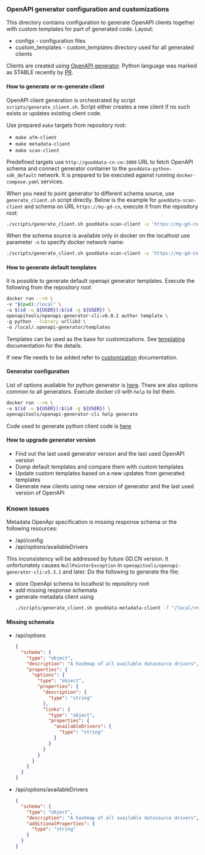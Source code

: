 ### OpenAPI generator configuration and customizations
This directory contains configuration to generate OpenAPI clients together with
custom templates for part of generated code. Layout:
- configs - configuration files
- custom_templates - custom_templates directory used for all generated clients

Clients are created using [OpenAPI generator](https://github.com/OpenAPITools/openapi-generator). Python language
was marked as STABLE recently by [PR](https://github.com/OpenAPITools/openapi-generator/pull/11270).


#### How to generate or re-generate client
OpenAPI client generation is orchestrated by script `scripts/generate_client.sh`. Script either creates a new client
if no such exists or updates existing client code.

Use prepared `make` targets from repository root:
- `make afm-client`
- `make metadata-client`
- `make scan-client`

Predefined targets use `http://gooddata-cn-ce:3000` URL to fetch OpenAPI schema and connect generator container to
the `gooddata-python-sdk_default` network. It is prepared to be executed against running `docker-compose.yaml`
services.

When you need to point generator to different schema source, use `generate_client.sh` script directly.
Below is the example for `gooddata-scan-client` and schema on URL `https://my-gd-cn`, execute it from
the repository root:
```bash
./scripts/generate_client.sh gooddata-scan-client -u 'https://my-gd-cn'
```

When the schema source is available only in docker on the localhost use parameter `-n` to specify docker network
name:
```bash
./scripts/generate_client.sh gooddata-scan-client -u 'https://my-gd-cn' -n 'my-gd-cn-network-name'
```

#### How to generate default templates
It is possible to generate default openapi generator templates. Execute the following from the repository root
```bash
docker run --rm \
-v "$(pwd):/local" \
-u $(id -u ${USER}):$(id -g ${USER}) \
openapitools/openapi-generator-cli:v6.0.1 author template \
-g python --library urllib3 \
-o /local/.openapi-generator/templates
```
Templates can be used as the base for customizations. See
[templating](https://github.com/OpenAPITools/openapi-generator/blob/master/docs/templating.md) documentation for the details.

If new file needs to be added refer to [customization](https://github.com/OpenAPITools/openapi-generator/blob/master/docs/customization.md)
documentation.

#### Generator configuration
List of options available for python generator is [here](https://github.com/OpenAPITools/openapi-generator/blob/master/docs/generators/python.md).
There are also options common to all generators. Execute docker cli with `help` to list them.
```bash
docker run --rm \
-u $(id -u ${USER}):$(id -g ${USER}) \
openapitools/openapi-generator-cli help generate
```

Code used to generate python client code is [here](https://github.com/OpenAPITools/openapi-generator/blob/master/modules/openapi-generator/src/main/java/org/openapitools/codegen/languages/PythonClientCodegen.java)

#### How to upgrade generator version
- Find out the last used generator version and the last used OpenAPI version
- Dump default templates and compare them with custom templates
- Update custom templates based on a new updates from generated templates
- Generate new clients using new version of generator and the last used version of OpenAPI


### Known issues
Metadata OpenApi specification is missing response schema or the following resources:
- /api/config
- /api/options/availableDrivers

This inconsistency will be addressed by future GD.CN version.
It unfortunately causes `NullPointerException` in `openapitools/openapi-generator-cli:v5.3.1` and later.
Do the following to generate the file:
- store OpenApi schema to localhost to repository root
- add missing response schemata
- generate metadata client using
  ```bash
  ./scripts/generate_client.sh gooddata-metadata-client -f "/local/<name_of_openapi_json_file>.json"
  ```

#### Missing schemata
- /api/options
  ```json
  {
    "schema": {
      "type": "object",
      "description": "A hashmap of all available datasource drivers",
      "properties": {
        "options": {
          "type": "object",
          "properties": {
            "description": {
              "type": "string"
            },
            "links": {
              "type": "object",
              "properties": {
                "availableDrivers": {
                  "type": "string"
                }
              }
            }
          }
        }
      }
    }
  }
  ```
- /api/options/availableDrivers
  ```json
  {
    "schema": {
      "type": "object",
      "description": "A hashmap of all available datasource drivers",
      "additionalProperties": {
        "type": "string"
      }
    }
  }

  ```
